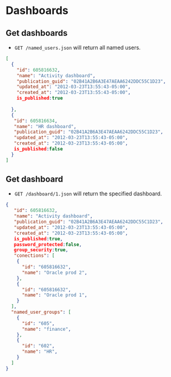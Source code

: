 Dashboards
==========

Get dashboards
--------------

* `GET /named_users.json` will return all named users.

```json
[
  {
    "id": 605816632,
    "name": "Activity dashboard",
    "publication_guid": "02B41A2B6A3E47AEAA6242DDC55C1D23",
    "updated_at": "2012-03-23T13:55:43-05:00",
    "created_at": "2012-03-23T13:55:43-05:00",
    is_published:true
    
  },
  {
   "id": 605816634,
   "name": "HR dashboard",
   "publication_guid": "02B41A2B6A3E47AEAA6242DDC55C1D23",
   "updated_at": "2012-03-23T13:55:43-05:00",
   "created_at": "2012-03-23T13:55:43-05:00",
   is_published:false
  }
]
```


Get dashboard
-------------

* `GET /dashboard/1.json` will return the specified dashboard.

```json
{
   "id": 605816632,
   "name": "Activity dashboard",
   "publication_guid": "02B41A2B6A3E47AEAA6242DDC55C1D23",
   "updated_at": "2012-03-23T13:55:43-05:00",
   "created_at": "2012-03-23T13:55:43-05:00",
   is_published:true,
   password_protected:false,
   group_security:true,
   "conections": [
    {
      "id": "605816632",
      "name": "Oracle prod 2",
    },
    {
      "id": "605816632",
      "name": "Oracle prod 1",
    }
  ],
  "named_user_groups": [
    {
      "id": "605",
      "name": "finance",
    },
    {
      "id": "602",
      "name": "HR",
    }
  ]
}
```

